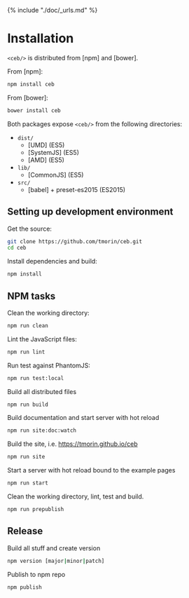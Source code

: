 {% include "./doc/_urls.md" %}
# Installation

`<ceb/>` is distributed from [npm] and [bower].

From [npm]:
```bash
npm install ceb
```

From [bower]:
```bash
bower install ceb
```

Both packages expose `<ceb/>` from the following directories:

* `dist/`
  * [UMD] (ES5)
  * [SystemJS] (ES5)
  * [AMD] (ES5)
* `lib/`
  * [CommonJS] (ES5)
* `src/`
  * [babel] + preset-es2015 (ES2015)


## Setting up development environment

Get the source:
```bash
git clone https://github.com/tmorin/ceb.git
cd ceb 
```

Install dependencies and build:
```bash
npm install 
```

## NPM tasks

Clean the working directory:
```bash
npm run clean
```

Lint the JavaScript files:
```bash
npm run lint
```

Run test against PhantomJS:
```bash
npm run test:local
```
Build all distributed files
```bash
npm run build
```

Build documentation and start server with hot reload
```bash
npm run site:doc:watch
```

Build the site, i.e. https://tmorin.github.io/ceb
```bash
npm run site
```

Start a server with hot reload bound to the example pages
```bash
npm run start
```

Clean the working directory, lint, test and build.
```bash
npm run prepublish
```

## Release

Build all stuff and create version
```bash
npm version [major|minor|patch]
```

Publish to npm repo
```bash
npm publish
```
